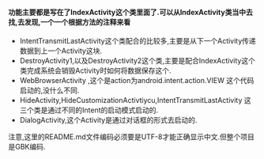 #### 功能主要都是写在了IndexActivity这个类里面了.可以从IndexActivity类当中去找,去发现,一个一个根据方法的注释来看
* IntentTransmitLastActivity这个类配合的比较多,主要是从下一个Activity传递数据到上一个Activity这块.
* DestroyActivity1,以及DestroyActivity2这个类,主要是配合IndexActivity这个类完成系统会销毁Activity时如何将数据保存这个.
* WebBrowserActivity ,这个是action为android.intent.action.VIEW 这个代码启动的,没什么不同.
* HideActivity,HideCustomizationActivtiycu,IntentTransmitLastActivity 这三个类是通过不同的Intent的启动模式启动的.
* DialogActivity,这个Activity是通过对话框的形式去启动的.

注意,这里的README.md文件编码必须要是UTF-8才能正确显示中文.但整个项目是GBK编码.